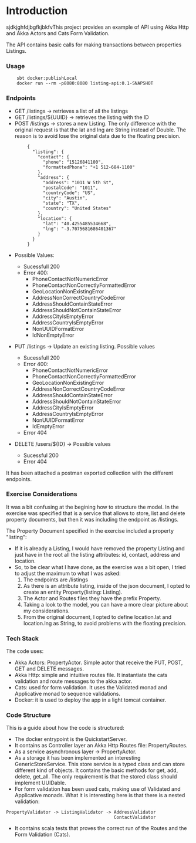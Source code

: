 # Introduction
sjdkjghfdjbgfkjbkfvThis project provides an example of API using Akka Http and Akka Actors and Cats Form Validation.

The API contains basic calls for making transactions between properties Listings.
### Usage

        sbt docker:publishLocal
        docker run --rm -p8080:8080 listing-api:0.1-SNAPSHOT

### Endpoints

- GET /listings  -> retrieves a list of all the listings
- GET /listings/${UUID} -> retrieves the listing with the ID
- POST /listings  -> stores a new Listing. The only difference with the original request is that the lat and lng are String instead of Double. The reason is to avoid lose the original data due to the floating precision.
```
        {
          "listing": {
            "contact": {
              "phone": "15126841100",
              "formattedPhone": "+1 512-684-1100"
            },
            "address": {
              "address": "1011 W 5th St",
              "postalCode": "1011",
              "countryCode": "US",
              "city": "Austin",
              "state": "TX",
              "country": "United States"
            },
            "location": {
              "lat": "40.4255485534668",
              "lng": "-3.7075681686401367"
            }
          }
        }
```
  - Possible Values:
    - Sucessfull 200
    - Error 400:
        - PhoneContactNotNumericError
        - PhoneContactNonCorrectlyFormattedError
        - GeoLocationNonExistingError
        - AddressNonCorrectCountryCodeError
        - AddressShouldContainStateError
        - AddressShouldNotContainStateError
        - AddressCityIsEmptyError
        - AddressCountryIsEmptyError
        - NonUUIDFormatError
        - IdNonEmptyError

- PUT /listings -> Update an existing listing. Possible values
    - Sucessfull 200
    - Error 400:
        - PhoneContactNotNumericError
        - PhoneContactNonCorrectlyFormattedError
        - GeoLocationNonExistingError
        - AddressNonCorrectCountryCodeError
        - AddressShouldContainStateError
        - AddressShouldNotContainStateError
        - AddressCityIsEmptyError
        - AddressCountryIsEmptyError
        - NonUUIDFormatError
        - IdEmptyError
    - Error 404
- DELETE /users/${ID} -> Possible values
    - Sucessful 200
    - Error 404

It has been attached a postman exported collection with the different endpoints.


###  Exercise Considerations

It was a bit confusing at the begining how to structure the model. In the exercise was specified that is a service that allows to store, list and delete property documents, but then it was including the endpoint as /listings.

The Property Document specified in the exercise included a property "listing":
- If it is already a Listing, I would have removed the property Listing and just have in the root all the listing attributes: id, contact, address and location.
- So, to be clear what I have done, as the exercise was a bit open, I tried to adjust the maximum to what I was asked:
  1. The endpoints are /listings
  2. As there is an attribute listing, inside of the json document, I opted to create an entity Property(listing: Listing).
  3. The Actor and Routes files they have the prefix Property.
  4. Taking a look to the model, you can have a more clear picture about my considerations.
  5. From the original document, I opted to define location.lat and location.lng as String, to avoid problems with the floating precision.

###  Tech Stack
The code uses:
  - Akka Actors: PropertyActor. Simple actor that receive the PUT, POST, GET and DELETE messages.
  - Akka Http: simple and intuitive routes file. It instantiate the cats validation and route messages to the akka actor.
  - Cats: used for form validation. It uses the Validated monad and Applicative monad to sequence validations.
 - Docker: it is used to deploy the app in a light tomcat container.

###  Code Structure
This is a guide about how the code is structured:
 - The docker entrypoint is the QuickstartServer.
 - It contains as Controller layer an Akka Http Routes file: PropertyRoutes.
 - As a service asynchronous layer -> PropertyActor.
 - As a storage it has been implemented an interesting GenericStoreService. This store service is a typed class and can store different kind of objects. It contains the basic methods for get, add, delete, get_all. The only requirement is that the stored class should implement UUIDable.
 - For form validation has been used cats, making use of Validated and Applicative monads. What it is interesting here is that there is a nested validation:
```
PropertyValidator -> ListingValidator -> AddressValidator
                                         ContactValidator
 ```
 - It contains scala tests that proves the correct run of the Routes and the Form Validation (Cats).









